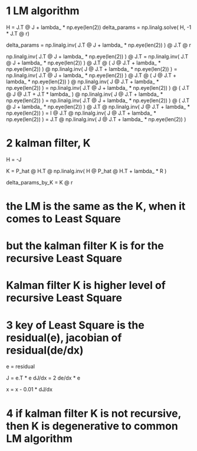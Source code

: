 # 1 LM algorithm

H = J.T @ J + lambda_ * np.eye(len(2))
delta_params = np.linalg.solve( H, -1 * J.T @ r)

delta_params = np.linalg.inv( J.T @ J + lambda_ * np.eye(len(2)) ) @ J.T @ r


np.linalg.inv( J.T @ J + lambda_ * np.eye(len(2)) ) @ J.T 
= np.linalg.inv( J.T @ J + lambda_ * np.eye(len(2)) ) @ J.T @ ( J @ J.T + lambda_ * np.eye(len(2)) ) @ np.linalg.inv( J @ J.T + lambda_ * np.eye(len(2)) )
= np.linalg.inv( J.T @ J + lambda_ * np.eye(len(2)) ) @ J.T @ ( J @ J.T + lambda_ * np.eye(len(2)) ) @ np.linalg.inv( J @ J.T + lambda_ * np.eye(len(2)) )
= np.linalg.inv( J.T @ J + lambda_ * np.eye(len(2)) ) @ ( J.T @ J @ J.T + J.T * lambda_ ) @ np.linalg.inv( J @ J.T + lambda_ * np.eye(len(2)) )
= np.linalg.inv( J.T @ J + lambda_ * np.eye(len(2)) ) @ ( J.T @ J + lambda_ * np.eye(len(2)) ) @ J.T  @ np.linalg.inv( J @ J.T + lambda_ * np.eye(len(2)) )
= I @ J.T  @ np.linalg.inv( J @ J.T + lambda_ * np.eye(len(2)) )
= J.T  @ np.linalg.inv( J @ J.T + lambda_ * np.eye(len(2)) )


# 2 kalman filter, K

H = -J

K = P_hat @ H.T @ np.linalg.inv( H @ P_hat @ H.T  + lambda_ * R )

delta_params_by_K = K @ r

# the LM is the same as the K, when it comes to Least Square
# but the kalman filter K is for the recursive Least Square
# Kalman filter K is higher level of recursive Least Square

# 3 key of Least Square is the residual(e), jacobian of residual(de/dx)

e = residual

J = e.T * e
dJ/dx = 2 de/dx * e

x = x - 0.01 * dJ/dx

# 4 if kalman filter K is not recursive, then K is degenerative to common LM algorithm